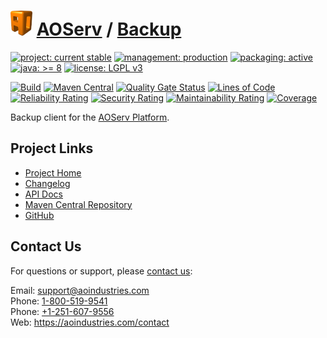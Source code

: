 # [<img src="ao-logo.png" alt="AO Logo" width="35" height="40">](https://github.com/ao-apps) [AOServ](https://aoindustries.com/aoserv/) / [Backup](https://github.com/ao-apps/aoserv-backup)

[![project: current stable](https://aoindustries.com/ao-badges/project-current-stable.svg)](https://aoindustries.com/life-cycle#project-current-stable)
[![management: production](https://aoindustries.com/ao-badges/management-production.svg)](https://aoindustries.com/life-cycle#management-production)
[![packaging: active](https://aoindustries.com/ao-badges/packaging-active.svg)](https://aoindustries.com/life-cycle#packaging-active)  
[![java: &gt;= 8](https://aoindustries.com/ao-badges/java-8.svg)](https://docs.oracle.com/javase/8/docs/api/)
[![license: LGPL v3](https://aoindustries.com/ao-badges/license-lgpl-3.0.svg)](https://www.gnu.org/licenses/lgpl-3.0)

[![Build](https://github.com/ao-apps/aoserv-backup/workflows/Build/badge.svg?branch=master)](https://github.com/ao-apps/aoserv-backup/actions?query=workflow%3ABuild)
[![Maven Central](https://maven-badges.herokuapp.com/maven-central/com.aoindustries/aoserv-backup/badge.svg)](https://maven-badges.herokuapp.com/maven-central/com.aoindustries/aoserv-backup)
[![Quality Gate Status](https://sonarcloud.io/api/project_badges/measure?branch=master&project=com.aoapps.platform%3Aaoapps-backup&metric=alert_status)](https://sonarcloud.io/dashboard?branch=master&id=com.aoapps.platform%3Aaoapps-backup)
[![Lines of Code](https://sonarcloud.io/api/project_badges/measure?branch=master&project=com.aoapps.platform%3Aaoapps-backup&metric=ncloc)](https://sonarcloud.io/component_measures?branch=master&id=com.aoapps.platform%3Aaoapps-backup&metric=ncloc)  
[![Reliability Rating](https://sonarcloud.io/api/project_badges/measure?branch=master&project=com.aoapps.platform%3Aaoapps-backup&metric=reliability_rating)](https://sonarcloud.io/component_measures?branch=master&id=com.aoapps.platform%3Aaoapps-backup&metric=Reliability)
[![Security Rating](https://sonarcloud.io/api/project_badges/measure?branch=master&project=com.aoapps.platform%3Aaoapps-backup&metric=security_rating)](https://sonarcloud.io/component_measures?branch=master&id=com.aoapps.platform%3Aaoapps-backup&metric=Security)
[![Maintainability Rating](https://sonarcloud.io/api/project_badges/measure?branch=master&project=com.aoapps.platform%3Aaoapps-backup&metric=sqale_rating)](https://sonarcloud.io/component_measures?branch=master&id=com.aoapps.platform%3Aaoapps-backup&metric=Maintainability)
[![Coverage](https://sonarcloud.io/api/project_badges/measure?branch=master&project=com.aoapps.platform%3Aaoapps-backup&metric=coverage)](https://sonarcloud.io/component_measures?branch=master&id=com.aoapps.platform%3Aaoapps-backup&metric=Coverage)

Backup client for the [AOServ Platform](https://aoindustries.com/aoserv/).

## Project Links
* [Project Home](https://aoindustries.com/aoserv/backup/)
* [Changelog](https://aoindustries.com/aoserv/backup/changelog)
* [API Docs](https://aoindustries.com/aoserv/backup/apidocs/)
* [Maven Central Repository](https://search.maven.org/artifact/com.aoindustries/aoserv-backup)
* [GitHub](https://github.com/ao-apps/aoserv-backup)

## Contact Us
For questions or support, please [contact us](https://aoindustries.com/contact):

Email: [support@aoindustries.com](mailto:support@aoindustries.com)  
Phone: [1-800-519-9541](tel:1-800-519-9541)  
Phone: [+1-251-607-9556](tel:+1-251-607-9556)  
Web: https://aoindustries.com/contact
